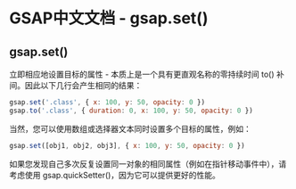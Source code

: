 # GSAP中文文档 - gsap.set()

## gsap.set()

立即相应地设置目标的属性 - 本质上是一个具有更直观名称的零持续时间 to() 补间。因此以下几行会产生相同的结果：

```js
gsap.set('.class', { x: 100, y: 50, opacity: 0 })
gsap.to('.class', { duration: 0, x: 100, y: 50, opacity: 0 })
```

当然，您可以使用数组或选择器文本同时设置多个目标的属性，例如：

```js
gsap.set([obj1, obj2, obj3], { x: 100, y: 50, opacity: 0 })
```

如果您发现自己多次反复设置同一对象的相同属性（例如在指针移动事件中），请考虑使用 gsap.quickSetter()，因为它可以提供更好的性能。
